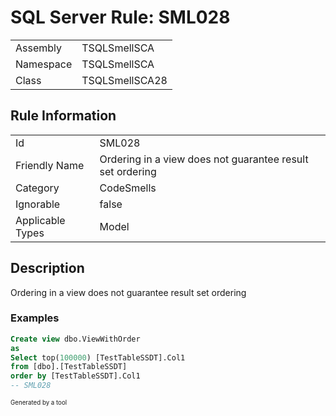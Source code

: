 ﻿# SQL Server Rule: SML028
  
|    |    |
|----|----|
| Assembly | TSQLSmellSCA |
| Namespace | TSQLSmellSCA |
| Class | TSQLSmellSCA28 |
  
## Rule Information
  
|    |    |
|----|----|
| Id | SML028 |
| Friendly Name | Ordering in a view does not guarantee result set ordering |
| Category | CodeSmells |
| Ignorable | false |
| Applicable Types | Model  |
  
## Description
  
Ordering in a view does not guarantee result set ordering
  
### Examples
  
```sql
Create view dbo.ViewWithOrder
as
Select top(100000) [TestTableSSDT].Col1
from [dbo].[TestTableSSDT]
order by [TestTableSSDT].Col1
-- SML028
```
  
<sub><sup>Generated by a tool</sup></sub>
